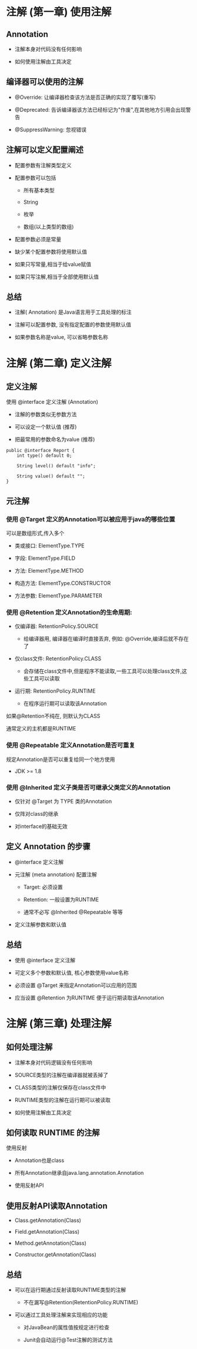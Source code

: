 # 注解 (第一章) 使用注解

## Annotation

* 注解本身对代码没有任何影响

* 如何使用注解由工具决定

## 编译器可以使用的注解

* @Override: 让编译器检查该方法是否正确的实现了覆写(重写)

* @Deprecated: 告诉编译器该方法已经标记为"作废",在其他地方引用会出现警告

* @SuppressWarning: 忽视错误  

## 注解可以定义配置阐述

* 配置参数有注解类型定义

* 配置参数可以包括

    * 所有基本类型

    * String

    * 枚举

    * 数组(以上类型的数组)
    
* 配置参数必须是常量

* 缺少某个配置参数将使用默认值

* 如果只写常量,相当于给value赋值

* 如果只写注解,相当于全部使用默认值

## 总结

* 注解( Annotation) 是Java语言用于工具处理的标注

* 注解可以配置参数, 没有指定配置的参数使用默认值

* 如果参数名称是value, 可以省略参数名称


# 注解 (第二章) 定义注解

## 定义注解

使用 @interface 定义注解 (Annotation)

* 注解的参数类似无参数方法

* 可以设定一个默认值 (推荐)

* 把最常用的参数命名为value (推荐)

```
public @interface Report {
    int type() default 0;
    
    String level() default "info";
    
    String value() default "";
}
```

## 元注解

### 使用 @Target 定义的Annotation可以被应用于java的哪些位置
可以是数组形式,传入多个

* 类或接口: ElementType.TYPE

* 字段: ElementType.FIELD

* 方法: ElementType.METHOD

* 构造方法: ElementType.CONSTRUCTOR

* 方法参数: ElementType.PARAMETER


### 使用 @Retention 定义Annotation的生命周期:

* 仅编译器: RetentionPolicy.SOURCE

    * 给编译器用, 编译器在编译时直接丢弃, 例如: @Override,编译后就不存在了

* 仅class文件: RetentionPolicy.CLASS

    * 会存储在class文件中,但是程序不能读取,一些工具可以处理class文件,这些工具可以读取

* 运行期: RetentionPolicy.RUNTIME

    * 在程序运行期可以读取该Annotation
    
如果@Retention不纯在, 则默认为CLASS

通常定义的主机都是RUNTIME


### 使用 @Repeatable 定义Annotation是否可重复

规定Annotation是否可以重复给同一个地方使用

* JDK >= 1.8

### 使用 @Inherited 定义子类是否可继承父类定义的Annotation

* 仅针对 @Target 为 TYPE 类的Annotation

* 仅阵对class的继承

* 对interface的基础无效

## 定义 Annotation 的步骤

* @interface 定义注解

* 元注解 (meta annotation) 配置注解
    
    * Target: 必须设置
    
    * Retention: 一般设置为RUNTIME
    
    * 通常不必写 @Inherited @Repeatable 等等

* 定义注解参数和默认值

## 总结

* 使用 @interface 定义注解

* 可定义多个参数和默认值, 核心参数使用value名称

* 必须设置 @Target 来指定Annotation可以应用的范围

* 应当设置 @Retention 为RUNTIME 便于运行期读取该Annotation


# 注解 (第三章) 处理注解

## 如何处理注解

* 注解本身对代码逻辑没有任何影响

* SOURCE类型的注解在编译器就被丢掉了

* CLASS类型的注解仅保存在class文件中

* RUNTIME类型的注解在运行期可以被读取

* 如何使用注解由工具决定

## 如何读取 RUNTIME 的注解

使用反射

* Annotation也是class

* 所有Annotation继承自java.lang.annotation.Annotation

* 使用反射API

## 使用反射API读取Annotation

* Class.getAnnotation(Class)

* Field.getAnnotation(Class)

* Method.getAnnotation(Class)

* Constructor.getAnnotation(Class)

## 总结

* 可以在运行期通过反射读取RUNTIME类型的注解

    * 不在漏写@Retention(RetentionPolicy.RUNTIME)

* 可以通过工具处理注解来实现相应的功能
    
    * 对JavaBean的属性值按规定进行检查
    
    * Junit会自动运行@Test注解的测试方法


